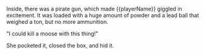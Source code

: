 Inside, there was a pirate gun, which made {{playerName}} giggled in excitement. It was loaded with a huge amount of powder and a lead ball that weighed a ton, but no more ammunition.

"I could kill a moose with this thing!"

She pocketed it, closed the box, and hid it.
